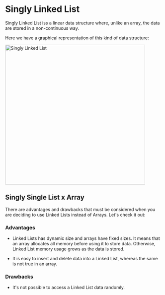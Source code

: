 # Singly Linked List

Singly Linked List iss a linear data structure where, unlike an array, the data are stored in a non-continuous way.

Here we have a graphical representation of this kind of data structure:

<img
  src="https://dl.dropboxusercontent.com/s/o1au4teii239wjv/singly-linked-list.svg"
  alt="Singly Linked List" width="450"/>

## Singly Single List x Array

There are advantages and drawbacks that must be considered when you are deciding to use Linked Lists instead of Arrays. Let's check it out:

### Advantages

- Linked Lists has dynamic size and arrays have fixed sizes. It means that an array allocates all memory before using it to store data. Otherwise, Linked List memory usage grows as the data is stored.

- It is easy to insert and delete data into a Linked List, whereas the same is not true in an array.

### Drawbacks

- It's not possible to access a Linked List data randomly.
